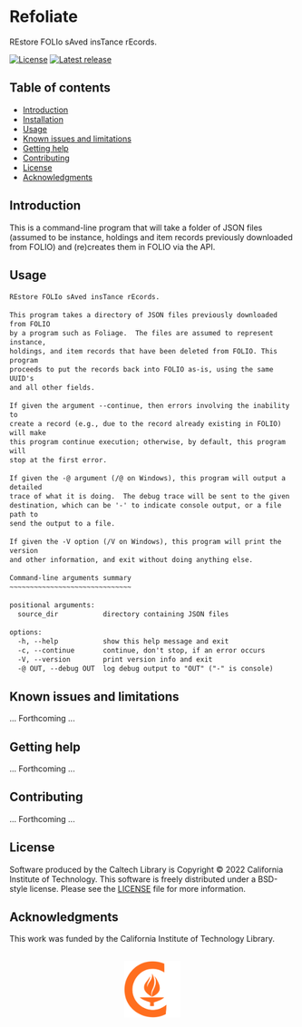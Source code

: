# Refoliate

REstore FOLIo sAved insTance rEcords.

[![License](https://img.shields.io/badge/License-BSD--like-lightgrey.svg?style=flat-square)](https://github.com/caltechlibrary/refoliate/LICENSE)
[![Latest release](https://img.shields.io/github/v/release/caltechlibrary/refoliate.svg?style=flat-square&color=b44e88)](https://github.com/caltechlibrary/refoliate/releases)


## Table of contents

* [Introduction](#introduction)
* [Installation](#installation)
* [Usage](#usage)
* [Known issues and limitations](#known-issues-and-limitations)
* [Getting help](#getting-help)
* [Contributing](#contributing)
* [License](#license)
* [Acknowledgments](#authors-and-acknowledgments)


## Introduction

This is a command-line program that will take a folder of JSON files (assumed to be instance, holdings and item records previously downloaded from FOLIO) and (re)creates them in FOLIO via the API.


## Usage

```
REstore FOLIo sAved insTance rEcords.

This program takes a directory of JSON files previously downloaded from FOLIO
by a program such as Foliage.  The files are assumed to represent instance,
holdings, and item records that have been deleted from FOLIO. This program
proceeds to put the records back into FOLIO as-is, using the same UUID's
and all other fields.

If given the argument --continue, then errors involving the inability to
create a record (e.g., due to the record already existing in FOLIO) will make
this program continue execution; otherwise, by default, this program will
stop at the first error.

If given the -@ argument (/@ on Windows), this program will output a detailed
trace of what it is doing.  The debug trace will be sent to the given
destination, which can be '-' to indicate console output, or a file path to
send the output to a file.

If given the -V option (/V on Windows), this program will print the version
and other information, and exit without doing anything else.

Command-line arguments summary
~~~~~~~~~~~~~~~~~~~~~~~~~~~~~~

positional arguments:
  source_dir           directory containing JSON files

options:
  -h, --help           show this help message and exit
  -c, --continue       continue, don't stop, if an error occurs
  -V, --version        print version info and exit
  -@ OUT, --debug OUT  log debug output to "OUT" ("-" is console)
```


## Known issues and limitations

... Forthcoming ...


## Getting help

... Forthcoming ...


## Contributing

... Forthcoming ...


## License

Software produced by the Caltech Library is Copyright © 2022 California Institute of Technology.  This software is freely distributed under a BSD-style license.  Please see the [LICENSE](LICENSE) file for more information.


## Acknowledgments

This work was funded by the California Institute of Technology Library.

<div align="center">
  <br>
  <a href="https://www.caltech.edu">
    <img width="100" height="100" src="https://raw.githubusercontent.com/caltechlibrary/refoliate/main/.graphics/caltech-round.png">
  </a>
</div>
